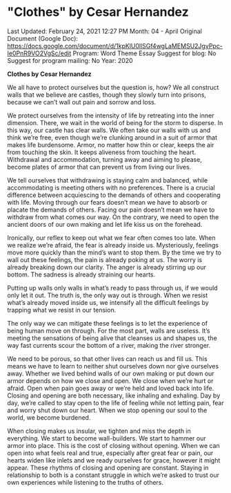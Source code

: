 # "Clothes" by Cesar Hernandez

Last Updated: February 24, 2021 12:27 PM
Month: 04 - April
Original Document (Google Doc): https://docs.google.com/document/d/1kpKlU0llSGf4wgLaMEMSU2JgvPpc-Ie0PnR9VO2VgSc/edit
Program: Word Theme Essay
Suggest for blog: No
Suggest for program mailing: No
Year: 2020

**Clothes by Cesar Hernandez**

We all have to protect ourselves but the question is, how? We all construct walls that we believe are castles, though they slowly turn into prisons, because we can’t wall out pain and sorrow and loss.

We protect ourselves from the intensity of life by retreating into the inner dimension. There, we wait in the world of being for the storm to disperse. In this way, our castle has clear walls. We often take our walls with us and think we’re free, even though we’re clunking around in a suit of armor that makes life burdensome. Armor, no matter how thin or clear, keeps the air from touching the skin. It keeps aliveness from touching the heart. Withdrawal and accommodation, turning away and aiming to please, become plates of armor that can prevent us from living our lives.

We tell ourselves that withdrawing is staying calm and balanced, while accommodating is meeting others with no preferences. There is a crucial difference between acquiescing to the demands of others and cooperating with life. Moving through our fears doesn’t mean we have to absorb or placate the demands of others. Facing our pain doesn’t mean we have to withdraw from what comes our way. On the contrary, we need to open the ancient doors of our own making and let life kiss us on the forehead.

Ironically, our reflex to keep out what we fear often comes too late. When we realize we’re afraid, the fear is already inside us. Mysteriously, feelings move more quickly than the mind’s want to stop them. By the time we try to wall out these feelings, the pain is already poking at us. The worry is already breaking down our clarity. The anger is already stirring up our bottom. The sadness is already straining our hearts.

Putting up walls only walls in what’s ready to pass through us, if we would only let it out. The truth is, the only way out is through. When we resist what’s already moved inside us, we intensify all the difficult feelings by trapping what we resist in our tension.

The only way we can mitigate these feelings is to let the experience of being human move on through. For the most part, walls are useless. It’s meeting the sensations of being alive that cleanses us and shapes us, the way fast currents scour the bottom of a river, making the river stronger.

We need to be porous, so that other lives can reach us and fill us. This means we have to learn to neither shut ourselves down nor give ourselves away. Whether we lived behind walls of our own making or put down our armor depends on how we close and open. We close when we’re hurt or afraid. Open when pain goes away or we’re held and loved back into life. Closing and opening are both necessary, like inhaling and exhaling. Day by day, we’re called to stay open to the life of feeling while not letting pain, fear and worry shut down our heart. When we stop opening our soul to the world, we become burdened.

When closing makes us insular, we tighten and miss the depth in everything. We start to become wall-builders. We start to hammer our armor into place. This is the cost of closing without opening. When we can open into what feels real and true, especially after great fear or pain, our hearts widen like inlets and we ready ourselves for grace, however it might appear. These rhythms of closing and opening are constant. Staying in relationship to both is a constant struggle in which we’re asked to trust our own experiences while listening to the truths of others.